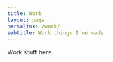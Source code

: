 ```yaml
---
title: Work
layout: page
permalink: /work/
subtitle: Work things I've made.
---
```


Work stuff here.
